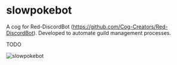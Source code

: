# slowpokebot

A cog for Red-DiscordBot (https://github.com/Cog-Creators/Red-DiscordBot). Developed to automate guild management processes.

TODO

![slowpokebot](https://i.imgur.com/q7j6K3v.png)
